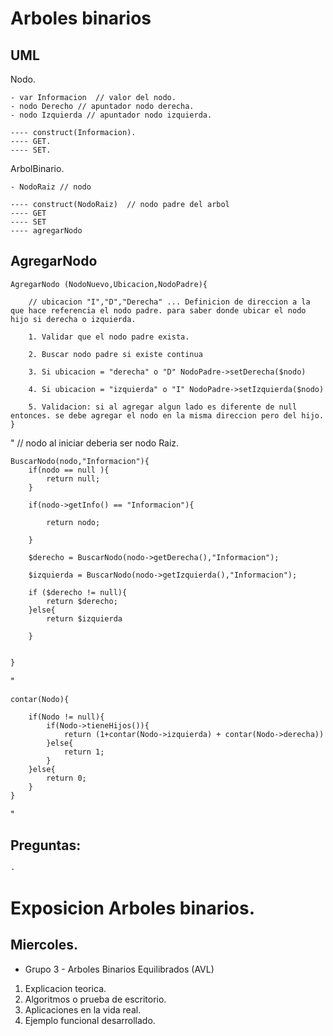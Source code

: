 # Arboles binarios

## UML
Nodo.
  
    - var Informacion  // valor del nodo.
    - nodo Derecho // apuntador nodo derecha.
    - nodo Izquierda // apuntador nodo izquierda.

    ---- construct(Informacion).
    ---- GET.
    ---- SET.

ArbolBinario.

    - NodoRaiz // nodo

    ---- construct(NodoRaiz)  // nodo padre del arbol
    ---- GET
    ---- SET
    ---- agregarNodo



## AgregarNodo

    AgregarNodo (NodoNuevo,Ubicacion,NodoPadre){ 
        
        // ubicacion "I","D","Derecha" ... Definicion de direccion a la que hace referencia el nodo padre. para saber donde ubicar el nodo hijo si derecha o izquierda.

        1. Validar que el nodo padre exista.

        2. Buscar nodo padre si existe continua
        
        3. Si ubicacion = "derecha" o "D" NodoPadre->setDerecha($nodo)

        4. Si ubicacion = "izquierda" o "I" NodoPadre->setIzquierda($nodo)

        5. Validacion: si al agregar algun lado es diferente de null entonces. se debe agregar el nodo en la misma direccion pero del hijo.
    }

"
    // nodo al iniciar deberia ser nodo Raiz.

    BuscarNodo(nodo,"Informacion"){
        if(nodo == null ){
            return null;
        }

        if(nodo->getInfo() == "Informacion"){

            return nodo;

        }

        $derecho = BuscarNodo(nodo->getDerecha(),"Informacion");

        $izquierda = BuscarNodo(nodo->getIzquierda(),"Informacion");

        if ($derecho != null){
            return $derecho;
        }else{
            return $izquierda

        }


    }

"

    contar(Nodo){

        if(Nodo != null){
            if(Nodo->tieneHijos()){
                return (1+contar(Nodo->izquierda) + contar(Nodo->derecha))
            }else{
                return 1;
            }
        }else{
            return 0;
        }
    }

"
## Preguntas:

    - 

# Exposicion Arboles binarios.

## Miercoles.

- Grupo 3 - Arboles Binarios Equilibrados (AVL)

1. Explicacion teorica.
2. Algoritmos o prueba de escritorio.
3. Aplicaciones en la vida real.
4. Ejemplo funcional desarrollado.
